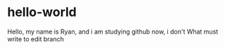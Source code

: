 # hello-world
Hello, my name is Ryan, and i am studying github now, i don't 
What must write to edit branch
